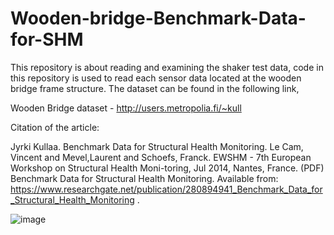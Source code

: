 # Wooden-bridge-Benchmark-Data-for-SHM
This repository is about reading and examining the shaker test data, code in this repository is used to read each sensor data located at the wooden bridge frame structure. The dataset can be found in the following link,

Wooden Bridge dataset - http://users.metropolia.fi/~kull


Citation of the article:

Jyrki Kullaa. Benchmark Data for Structural Health Monitoring. Le Cam, Vincent and Mevel,Laurent and Schoefs, Franck. EWSHM - 7th European Workshop on Structural Health Moni-toring, Jul 2014, Nantes, France. <hal-01021056> (PDF) Benchmark Data for Structural Health Monitoring. Available from: https://www.researchgate.net/publication/280894941_Benchmark_Data_for_Structural_Health_Monitoring .




![image](https://user-images.githubusercontent.com/66917039/191110373-fbb1ae33-8a07-4b95-93f3-1c21a3e8ad64.png)
